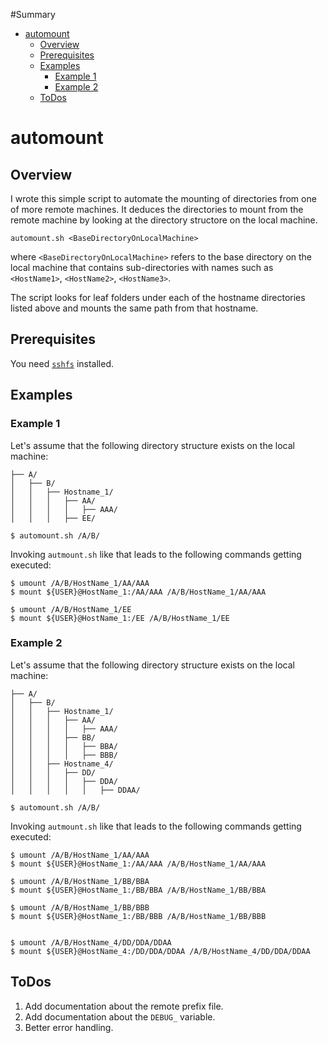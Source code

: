 #Summary 

- [automount](#section-id-1)
  - [Overview](#section-id-3)
  - [Prerequisites](#section-id-15)
  - [Examples](#section-id-19)
    - [Example 1](#section-id-21)
    - [Example 2](#section-id-48)
  - [ToDos](#section-id-88)

<div id='section-id-1'/>

# automount

<div id='section-id-3'/>

## Overview

I wrote this simple script to automate the mounting of directories from one of more remote machines. It deduces the directories to mount from the remote machine by looking at the directory structore on the local machine.

```
automount.sh <BaseDirectoryOnLocalMachine>
```

where ```<BaseDirectoryOnLocalMachine>``` refers to the base directory on the local machine that contains sub-directories with names such as ```<HostName1>```, ```<HostName2>```, ```<HostName3>```.

The script looks for leaf folders under each of the hostname directories listed above and mounts the same path from that hostname.

<div id='section-id-15'/>

## Prerequisites

You need [```sshfs```](https://github.com/osxfuse/sshfs) installed.

<div id='section-id-19'/>

## Examples

<div id='section-id-21'/>

### Example 1

Let's assume that the following directory structure exists on the local machine:

```
├── A/
│   ├── B/
│   │   ├── Hostname_1/
│   │   │   ├── AA/
│   │   │   │   ├── AAA/
│   │   │   ├── EE/
```

```
$ automount.sh /A/B/
```
Invoking ```autmount.sh``` like that leads to the following commands getting executed:

```
$ umount /A/B/HostName_1/AA/AAA
$ mount ${USER}@HostName_1:/AA/AAA /A/B/HostName_1/AA/AAA

$ umount /A/B/HostName_1/EE
$ mount ${USER}@HostName_1:/EE /A/B/HostName_1/EE

```

<div id='section-id-48'/>

### Example 2

Let's assume that the following directory structure exists on the local machine:

```
├── A/
│   ├── B/
│   │   ├── Hostname_1/
│   │   │   ├── AA/
│   │   │   │   ├── AAA/
│   │   │   ├── BB/
│   │   │   │   ├── BBA/
│   │   │   │   ├── BBB/
│   │   ├── Hostname_4/
│   │   │   ├── DD/
│   │   │   │   ├── DDA/
│   │   │   │   │   ├── DDAA/
```

```
$ automount.sh /A/B/
```
Invoking ```autmount.sh``` like that leads to the following commands getting executed:

```
$ umount /A/B/HostName_1/AA/AAA
$ mount ${USER}@HostName_1:/AA/AAA /A/B/HostName_1/AA/AAA

$ umount /A/B/HostName_1/BB/BBA
$ mount ${USER}@HostName_1:/BB/BBA /A/B/HostName_1/BB/BBA

$ umount /A/B/HostName_1/BB/BBB
$ mount ${USER}@HostName_1:/BB/BBB /A/B/HostName_1/BB/BBB


$ umount /A/B/HostName_4/DD/DDA/DDAA
$ mount ${USER}@HostName_4:/DD/DDA/DDAA /A/B/HostName_4/DD/DDA/DDAA

```

<div id='section-id-88'/>

## ToDos

1. Add documentation about the remote prefix file.
2. Add documentation about the ```DEBUG_``` variable.
3. Better error handling.
